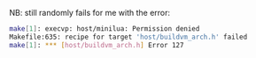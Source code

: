 NB: still randomly fails for me with the error:

```bash
make[1]: execvp: host/minilua: Permission denied
Makefile:635: recipe for target 'host/buildvm_arch.h' failed
make[1]: *** [host/buildvm_arch.h] Error 127
```
